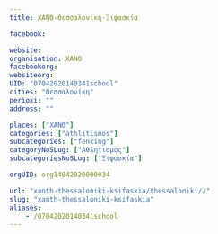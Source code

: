 ```yaml
---
title: ΧΑΝΘ-Θεσσαλονίκη-Ξιφασκία

facebook:

website:
organisation: ΧΑΝΘ
facebookorg:
websiteorg:
UID: "07042020140341school"
cities: "Θεσσαλονίκη"
perioxi: ""
address: ""

places: ["ΧΑΝΘ"]
categories: ["athlitismos"]
subcategories: ["fencing"]
categoryNoSLug: ["Αθλητισμός"]
subcategoriesNoSLug: ["Ξιφασκία"]

orgUID: org14042020000034

url: "xanth-thessaloniki-ksifaskia/thessaloniki//"
slug: "xanth-thessaloniki-ksifaskia"
aliases:
    - /07042020140341school
---
```






